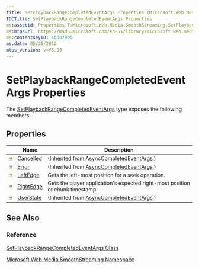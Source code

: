 ```yaml
---
title: SetPlaybackRangeCompletedEventArgs Properties (Microsoft.Web.Media.SmoothStreaming)
TOCTitle: SetPlaybackRangeCompletedEventArgs Properties
ms:assetid: Properties.T:Microsoft.Web.Media.SmoothStreaming.SetPlaybackRangeCompletedEventArgs
ms:mtpsurl: https://msdn.microsoft.com/en-us/library/microsoft.web.media.smoothstreaming.setplaybackrangecompletedeventargs_properties(v=VS.95)
ms:contentKeyID: 46307906
ms.date: 05/31/2012
mtps_version: v=VS.95
---
```


# SetPlaybackRangeCompletedEventArgs Properties

The [SetPlaybackRangeCompletedEventArgs](setplaybackrangecompletedeventargs-class-microsoft-web-media-smoothstreaming.md) type exposes the following members.

## Properties

||Name|Description|
|--- |--- |--- |
|![Public property](images/Ff728140.pubproperty(en-us,VS.90).gif "Public property")|[Cancelled](https://msdn.microsoft.com/library/hhb0kte8(v=vs.95))|(Inherited from [AsyncCompletedEventArgs](https://msdn.microsoft.com/library/2tde67e9(v=vs.95)).)|
|![Public property](images/Ff728140.pubproperty(en-us,VS.90).gif "Public property")|[Error](https://msdn.microsoft.com/library/zye0z486(v=vs.95))|(Inherited from [AsyncCompletedEventArgs](https://msdn.microsoft.com/library/2tde67e9(v=vs.95)).)|
|![Public property](images/Ff728140.pubproperty(en-us,VS.90).gif "Public property")|[LeftEdge](setplaybackrangecompletedeventargs-leftedge-property-microsoft-web-media-smoothstreaming.md)|Gets the left-most position for a seek operation.|
|![Public property](images/Ff728140.pubproperty(en-us,VS.90).gif "Public property")|[RightEdge](setplaybackrangecompletedeventargs-rightedge-property-microsoft-web-media-smoothstreaming.md)|Gets the player application's expected right-most position or chunk timestamp.|
|![Public property](images/Ff728140.pubproperty(en-us,VS.90).gif "Public property")|[UserState](https://msdn.microsoft.com/library/9b3wa0x3(v=vs.95))|(Inherited from [AsyncCompletedEventArgs](https://msdn.microsoft.com/library/2tde67e9(v=vs.95)).)|


## See Also

### Reference

[SetPlaybackRangeCompletedEventArgs Class](setplaybackrangecompletedeventargs-class-microsoft-web-media-smoothstreaming.md)

[Microsoft.Web.Media.SmoothStreaming Namespace](microsoft-web-media-smoothstreaming-namespace_1.md)

